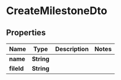 # CreateMilestoneDto

## Properties

|    Name    |    Type    | Description | Notes |
|------------|------------|-------------|-------|
| **name**   | **String** |             |       |
| **fileId** | **String** |             |       |

